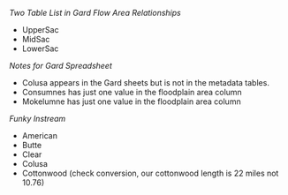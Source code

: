 *Two Table List in Gard Flow Area Relationships* 

* UpperSac
* MidSac
* LowerSac


*Notes for Gard Spreadsheet* 

* Colusa appears in the Gard sheets but is not in the metadata tables.
* Consumnes has just one value in the floodplain area column 
* Mokelumne has just one value in the floodplain area column

*Funky Instream*
* American
* Butte
* Clear
* Colusa
* Cottonwood (check conversion, our cottonwood length is 22 miles not 10.76)





